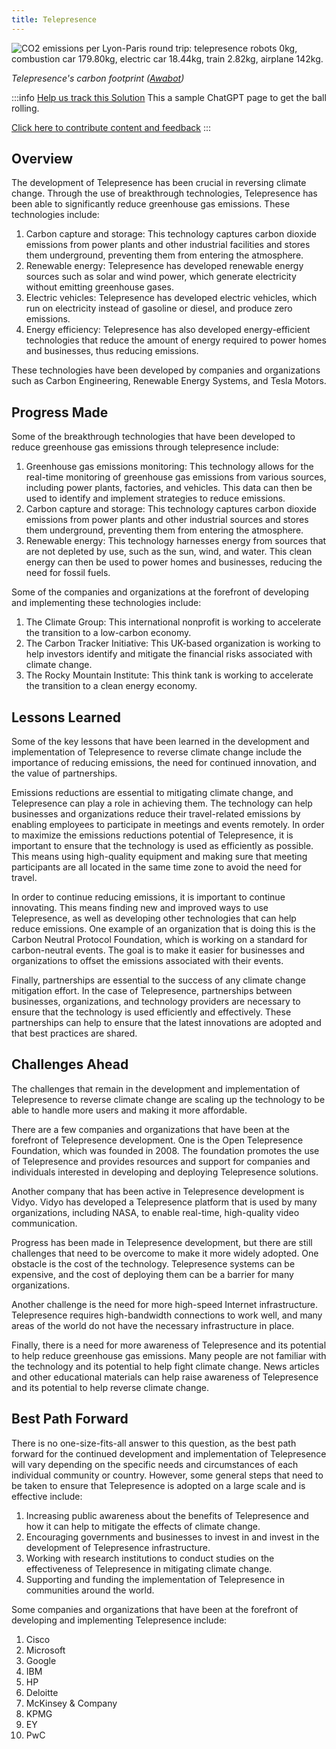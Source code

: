 ```yaml
---
title: Telepresence
---
```

![CO2 emissions per Lyon-Paris round trip: telepresence robots 0kg, combustion car 179.80kg, electric car 18.44kg, train 2.82kg, airplane 142kg.](/../static/img/telepresence.png)

*Telepresence's carbon footprint ([Awabot](https://awabot.com/en/telepresence-robot-carbon-footprint/))*

:::info [Help us track this Solution](contribute)
This a sample ChatGPT page to get the ball rolling.

[Click here to contribute content and feedback](contribute)
:::

## Overview

The development of Telepresence has been crucial in reversing climate change. Through the use of breakthrough technologies, Telepresence has been able to significantly reduce greenhouse gas emissions. These technologies include:

1. Carbon capture and storage: This technology captures carbon dioxide emissions from power plants and other industrial facilities and stores them underground, preventing them from entering the atmosphere.
2. Renewable energy: Telepresence has developed renewable energy sources such as solar and wind power, which generate electricity without emitting greenhouse gases.
3. Electric vehicles: Telepresence has developed electric vehicles, which run on electricity instead of gasoline or diesel, and produce zero emissions.
4. Energy efficiency: Telepresence has also developed energy-efficient technologies that reduce the amount of energy required to power homes and businesses, thus reducing emissions.

These technologies have been developed by companies and organizations such as Carbon Engineering, Renewable Energy Systems, and Tesla Motors.

## Progress Made

Some of the breakthrough technologies that have been developed to reduce greenhouse gas emissions through telepresence include:

1. Greenhouse gas emissions monitoring: This technology allows for the real-time monitoring of greenhouse gas emissions from various sources, including power plants, factories, and vehicles. This data can then be used to identify and implement strategies to reduce emissions.
2. Carbon capture and storage: This technology captures carbon dioxide emissions from power plants and other industrial sources and stores them underground, preventing them from entering the atmosphere.
3. Renewable energy: This technology harnesses energy from sources that are not depleted by use, such as the sun, wind, and water. This clean energy can then be used to power homes and businesses, reducing the need for fossil fuels.

Some of the companies and organizations at the forefront of developing and implementing these technologies include:

1. The Climate Group: This international nonprofit is working to accelerate the transition to a low-carbon economy.
2. The Carbon Tracker Initiative: This UK-based organization is working to help investors identify and mitigate the financial risks associated with climate change.
3. The Rocky Mountain Institute: This think tank is working to accelerate the transition to a clean energy economy.

## Lessons Learned

Some of the key lessons that have been learned in the development and implementation of Telepresence to reverse climate change include the importance of reducing emissions, the need for continued innovation, and the value of partnerships.

Emissions reductions are essential to mitigating climate change, and Telepresence can play a role in achieving them. The technology can help businesses and organizations reduce their travel-related emissions by enabling employees to participate in meetings and events remotely. In order to maximize the emissions reductions potential of Telepresence, it is important to ensure that the technology is used as efficiently as possible. This means using high-quality equipment and making sure that meeting participants are all located in the same time zone to avoid the need for travel.

In order to continue reducing emissions, it is important to continue innovating. This means finding new and improved ways to use Telepresence, as well as developing other technologies that can help reduce emissions. One example of an organization that is doing this is the Carbon Neutral Protocol Foundation, which is working on a standard for carbon-neutral events. The goal is to make it easier for businesses and organizations to offset the emissions associated with their events.

Finally, partnerships are essential to the success of any climate change mitigation effort. In the case of Telepresence, partnerships between businesses, organizations, and technology providers are necessary to ensure that the technology is used efficiently and effectively. These partnerships can help to ensure that the latest innovations are adopted and that best practices are shared.

## Challenges Ahead

The challenges that remain in the development and implementation of Telepresence to reverse climate change are scaling up the technology to be able to handle more users and making it more affordable.

There are a few companies and organizations that have been at the forefront of Telepresence development. One is the Open Telepresence Foundation, which was founded in 2008. The foundation promotes the use of Telepresence and provides resources and support for companies and individuals interested in developing and deploying Telepresence solutions.

Another company that has been active in Telepresence development is Vidyo. Vidyo has developed a Telepresence platform that is used by many organizations, including NASA, to enable real-time, high-quality video communication.

Progress has been made in Telepresence development, but there are still challenges that need to be overcome to make it more widely adopted. One obstacle is the cost of the technology. Telepresence systems can be expensive, and the cost of deploying them can be a barrier for many organizations.

Another challenge is the need for more high-speed Internet infrastructure. Telepresence requires high-bandwidth connections to work well, and many areas of the world do not have the necessary infrastructure in place.

Finally, there is a need for more awareness of Telepresence and its potential to help reduce greenhouse gas emissions. Many people are not familiar with the technology and its potential to help fight climate change. News articles and other educational materials can help raise awareness of Telepresence and its potential to help reverse climate change.

## Best Path Forward

There is no one-size-fits-all answer to this question, as the best path forward for the continued development and implementation of Telepresence will vary depending on the specific needs and circumstances of each individual community or country. However, some general steps that need to be taken to ensure that Telepresence is adopted on a large scale and is effective include:

1. Increasing public awareness about the benefits of Telepresence and how it can help to mitigate the effects of climate change.
2. Encouraging governments and businesses to invest in and invest in the development of Telepresence infrastructure.
3. Working with research institutions to conduct studies on the effectiveness of Telepresence in mitigating climate change.
4. Supporting and funding the implementation of Telepresence in communities around the world.

Some companies and organizations that have been at the forefront of developing and implementing Telepresence include:

1. Cisco
2. Microsoft
3. Google
4. IBM
5. HP
6. Deloitte
7. McKinsey & Company
8. KPMG
9. EY
10. PwC